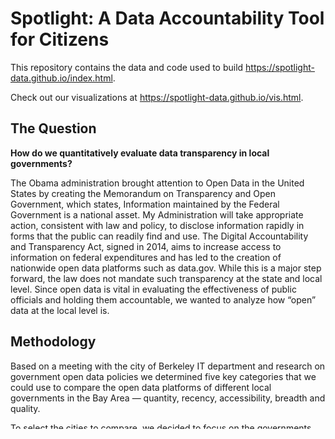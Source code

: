 # Spotlight: A Data Accountability Tool for Citizens

This repository contains the data and code used to build https://spotlight-data.github.io/index.html.

Check out our visualizations at https://spotlight-data.github.io/vis.html.

## The Question

**How do we quantitatively evaluate data transparency in local governments?** 

The Obama administration brought attention to Open Data in the United States by creating the Memorandum on Transparency and Open Government, which states, Information maintained by the Federal Government is a national asset. My Administration will take appropriate action, consistent with law and policy, to disclose information rapidly in forms that the public can readily find and use. The Digital Accountability and Transparency Act, signed in 2014, aims to increase access to information on federal expenditures and has led to the creation of nationwide open data platforms such as data.gov. While this is a major step forward, the law does not mandate such transparency at the state and local level. Since open data is vital in evaluating the effectiveness of public officials and holding them accountable, we wanted to analyze how “open” data at the local level is.

## Methodology 

Based on a meeting with the city of Berkeley IT department and research on government open data policies we determined five key categories that we could use to compare the open data platforms of different local governments in the Bay Area — quantity, recency, accessibility, breadth and quality.

To select the cities to compare, we decided to focus on the governments which use Socrata. Socrata is a software company which many cities use to power their open data platforms, including San Francisco and Oakland. Next, we considered various statistics we could collect about each city’s data platform, and how these could inform our metrics.

Having decided on a set of cities and metrics by which to assess them, we built a collection of web-scraping algorithms. These deterministically searched from the navigation page of an open data platform, “clicking” every possible link and checking to see if the link fulfills the “dataset” criterion. We applied Regular Expressions (RegEx) on each webpage’s source code and link to guide the scraper’s search.

Once we had a list of links to the datasets published by each city, we were able to extract more information from the corresponding JSON (Javascript Object Notation) files. Our scripts extracted relevant information from the metadata section of each file, such as view count and recency.

Finally, we organized these statistics by city and dataset and wrote our results to files for further analysis. We discuss our analytical methods below.

See https://spotlight-data.github.io/methodology.html for more details. 

## Team Members 

Aura Barrera, Clara de Martel, Ameet Rahane, and Akhil Jalan.

## Acknowledgments 

We conducted this project as part of the Data for Good Competition in UC Berkeley's Center for Technology, Society, and Policy (CTSP). We thank Daniel Griffin and Elaine Sedenberg for their advice and support. 